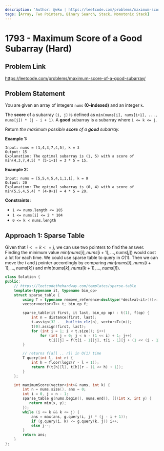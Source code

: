```yaml
---
description: 'Author: @wkw | https://leetcode.com/problems/maximum-score-of-a-good-subarray/'
tags: [Array, Two Pointers, Binary Search, Stack, Monotonic Stack]
---
```


# 1793 - Maximum Score of a Good Subarray (Hard)

## Problem Link

https://leetcode.com/problems/maximum-score-of-a-good-subarray/

## Problem Statement

You are given an array of integers `nums` **(0-indexed)** and an integer `k`.

The **score** of a subarray `(i, j)` is defined as `min(nums[i], nums[i+1], ..., nums[j]) * (j - i + 1)`. A **good** subarray is a subarray where `i <= k <= j`.

Return _the maximum possible **score** of a **good** subarray._

**Example 1:**

```
Input: nums = [1,4,3,7,4,5], k = 3
Output: 15
Explanation: The optimal subarray is (1, 5) with a score of min(4,3,7,4,5) * (5-1+1) = 3 * 5 = 15.
```

**Example 2:**

```
Input: nums = [5,5,4,5,4,1,1,1], k = 0
Output: 20
Explanation: The optimal subarray is (0, 4) with a score of min(5,5,4,5,4) * (4-0+1) = 4 * 5 = 20.
```

**Constraints:**

- `1 <= nums.length <= 105`
- `1 <= nums[i] <= 2 * 104`
- `0 <= k < nums.length`

## Approach 1: Sparse Table

Given that $i <= k <= j$, we can use two pointers to find the answer. Finding the minimum value $min(nums[i], nums[i+1], ..., nums[j])$ would cost a lot for each time. We could use sparse table to query in $O(1)$. Then we can move the $i$ and $j$ pointer accordingly by comparing $min(nums[i], nums[i+1], ..., nums[k])$ and $min(nums[k], nums[k+1], ..., nums[j])$.

<Tabs>
<TabItem value="cpp" label="C++">
<SolutionAuthor name="@wkw"/>

```cpp
class Solution {
public:
    // https://leetcodethehardway.com/templates/sparse-table
    template<typename it, typename bin_op>
    struct sparse_table {
        using T = typename remove_reference<decltype(*declval<it>())>::type;
        vector<vector<T>> t; bin_op f;

        sparse_table(it first, it last, bin_op op) : t(1), f(op) {
            int n = distance(first, last);
            t.assign(32 - __builtin_clz(n), vector<T>(n));
            t[0].assign(first, last);
            for (int i = 1; i < t.size(); i++)
                for (int j = 0; j < n - (1 << i) + 1; j++)
                    t[i][j] = f(t[i - 1][j], t[i - 1][j + (1 << (i - 1))]);
        }

        // returns f(a[l .. r]) in O(1) time
        T query(int l, int r) {
            int h = floor(log2(r - l + 1));
            return f(t[h][l], t[h][r - (1 << h) + 1]);
        }
    };

    int maximumScore(vector<int>& nums, int k) {
        int n = nums.size(), ans = 0;
        int i = 0, j = n - 1;
        sparse_table g(nums.begin(), nums.end(), [](int x, int y) {
           return min(x, y);
        });
        while (i <= k && k <= j) {
            ans = max(ans, g.query(i, j) * (j - i + 1));
            if (g.query(i, k) <= g.query(k, j)) i++;
            else j--;
        }
        return ans;
    }
};
```

</TabItem>
</Tabs>

